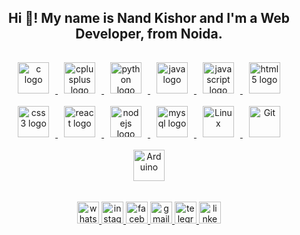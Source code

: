 <h2 align="center">Hi 👋! My name is Nand Kishor and I'm a Web Developer, from Noida.</h2>

  ###
  
  <div align="center">
    <a href="https://www.learn-c.org/">
      <img src="https://cdn.jsdelivr.net/gh/devicons/devicon/icons/c/c-original.svg" style="margin: 10px" height="50" alt="c logo"  />
    </a>
    <a href="https://isocpp.org/">
      <img src="https://cdn.jsdelivr.net/gh/devicons/devicon/icons/cplusplus/cplusplus-original.svg" style="margin: 10px" height="50" alt="cplusplus logo"  />
    </a>
    <a href="https://www.python.org/">
      <img src="https://cdn.jsdelivr.net/gh/devicons/devicon/icons/python/python-original.svg" style="margin: 10px" height="50" alt="python logo"  />
    </a>
    <a href="https://docs.oracle.com/javase/8/docs/api/">
      <img src="https://cdn.jsdelivr.net/gh/devicons/devicon/icons/java/java-original.svg" style="margin: 10px" height="50" alt="java logo"  />
    </a>
    <a href="https://developer.mozilla.org/en-US/docs/Web/JavaScript">
      <img src="https://cdn.jsdelivr.net/gh/devicons/devicon/icons/javascript/javascript-original.svg" style="margin: 10px" height="50" alt="javascript logo"  />
    </a>
    <a href="https://html.com/">
      <img src="https://cdn.jsdelivr.net/gh/devicons/devicon/icons/html5/html5-original.svg" style="margin: 10px" height="50" alt="html5 logo"  />
    </a>
    <a href="https://developer.mozilla.org/en-US/docs/Web/CSS">
      <img src="https://cdn.jsdelivr.net/gh/devicons/devicon/icons/css3/css3-original.svg" style="margin: 10px" height="50" alt="css3 logo"  />
    </a>
    <a href="https://legacy.reactjs.org/">
      <img src="https://cdn.jsdelivr.net/gh/devicons/devicon/icons/react/react-original.svg" style="margin: 10px" height="50" alt="react logo"  />
    </a>
    <a href="https://nodejs.org/en/learn/getting-started/introduction-to-nodejs">
      <img src="https://cdn.jsdelivr.net/gh/devicons/devicon/icons/nodejs/nodejs-original.svg" style="margin: 10px"  height="50" alt="nodejs logo"  />
    </a>
    <a href="https://dev.mysql.com/doc/">
      <img src="https://cdn.jsdelivr.net/gh/devicons/devicon/icons/mysql/mysql-original.svg" style="margin: 10px" height="50" alt="mysql logo"  />
    </a>
    <a href="https://www.linux.org/" target="_blank"><img style="margin: 10px" src="https://profilinator.rishav.dev/skills-assets/linux-original.svg" height="50" alt="Linux" />
      </a>  
      <a href="https://github.com/" target="_blank"><img style="margin: 10px" src="https://profilinator.rishav.dev/skills-assets/git-scm-icon.svg" height="50" alt="Git" />
      </a>  
      <a href="https://www.arduino.cc/" target=""><img style="margin: 10px" src="https://profilinator.rishav.dev/skills-assets/arduino.png" height="50" alt="Arduino" />
      </a>
  </div>
  
  ###
  
  
  <div align="center">
    <a href="https://wa.me/+919548936099" target="_blank">
      <img src="https://img.shields.io/static/v1?message=Whatsapp&logo=whatsapp&label=&color=25D366&logoColor=white&labelColor=&style=for-the-badge" height="35" alt="whatsapp logo"  />
    </a>
    <a href="https://www.instagram.com/kishor_yadav_3000?utm_source=qr" target="_blank">
      <img src="https://img.shields.io/static/v1?message=Instagram&logo=instagram&label=&color=E4405F&logoColor=white&labelColor=&style=for-the-badge" height="35" alt="instagram logo" />
    </a>
    <a href="https://www.facebook.com/share/4M5E9aRKSvktW2d6/?mibextid=qi2Omg" target="_blank">
      <img src="https://img.shields.io/static/v1?message=Facebook&logo=facebook&label=&color=1877F2&logoColor=white&labelColor=&style=for-the-badge" height="35" alt="facebook logo"  />
    </a>
    <a href="mailto:nandkishor180720@gmail.com" target="_blank">
      <img src="https://img.shields.io/static/v1?message=Gmail&logo=gmail&label=&color=D14836&logoColor=white&labelColor=&style=for-the-badge" height="35" alt="gmail logo" />
    </a>
    <a href="https://t.me/nandkishor_3000" target="_">
      <img src="https://img.shields.io/static/v1?message=Telegram&logo=telegram&label=&color=2CA5E0&logoColor=white&labelColor=&style=for-the-badge" height="35" alt="telegram logo"  />
    </a>
    <a href="https://www.linkedin.com/in/nand-kishor-yadav-160935238" target="_blank">
      <img src="https://img.shields.io/static/v1?message=LinkedIn&logo=linkedin&label=&color=0077B5&logoColor=white&labelColor=&style=for-the-badge" height="35" alt="linkedin logo"  />
    </a>
  </div>
